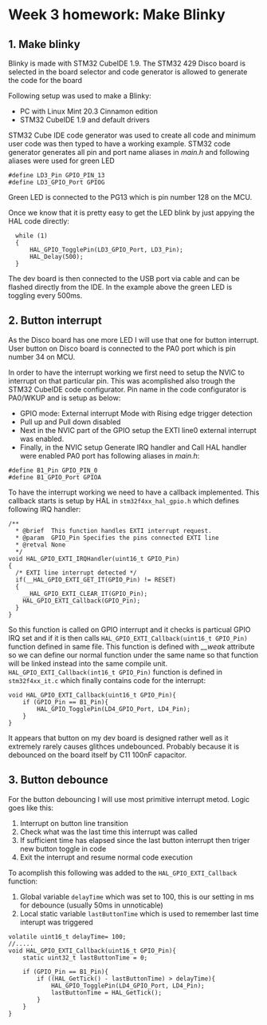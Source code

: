 # Week 3 homework: Make Blinky

## 1. Make blinky

Blinky is made with STM32 CubeIDE 1.9. The STM32 429 Disco board is selected in the board selector and code generator is allowed to generate the code for the board

Following setup was used to make a Blinky:
* PC with Linux Mint 20.3 Cinnamon edition
* STM32 CubeIDE 1.9 and default drivers

STM32 Cube IDE code generator was used to create all code and minimum user code was then typed to have a working example.
STM32 code generator generates all pin and port name aliases in _main.h_ and following aliases were used for green LED
```
#define LD3_Pin GPIO_PIN_13
#define LD3_GPIO_Port GPIOG
```

Green LED is connected to the PG13 which is pin number 128 on the MCU. 

Once we know that it is pretty easy to get the LED blink by just appying the HAL code directly:
```
  while (1)
  {
	  HAL_GPIO_TogglePin(LD3_GPIO_Port, LD3_Pin);
	  HAL_Delay(500);
  }
```

The dev board is then connected to the USB port via cable and can be flashed directly from the IDE.
In the example above the green LED is toggling every 500ms.

## 2. Button interrupt 
As the Disco board has one more LED I will use that one for button interrupt.
User button on Disco board is connected to the PA0 port which is pin number 34 on MCU. 

In order to have the interrupt working we first need to setup the NVIC to interrupt on that particular pin. 
This was acomplished also trough the STM32 CubeIDE code configurator. 
Pin name in the code configurator is PA0/WKUP and is setup as below:
* GPIO mode: External interrupt Mode with Rising edge trigger detection
* Pull up and Pull down disabled
* Next in the NVIC part of the GPIO setup the EXTI line0 external interrupt was enabled.
* Finally, in the NVIC setup Generate IRQ handler and Call HAL handler were enabled
PA0 port has following aliases in _main.h_:
```
#define B1_Pin GPIO_PIN_0
#define B1_GPIO_Port GPIOA
```
To have the interrupt working we need to have a callback implemented. This callback starts is setup by HAL in `stm32f4xx_hal_gpio.h` which defines following IRQ handler:
```
/**
  * @brief  This function handles EXTI interrupt request.
  * @param  GPIO_Pin Specifies the pins connected EXTI line
  * @retval None
  */
void HAL_GPIO_EXTI_IRQHandler(uint16_t GPIO_Pin)
{
  /* EXTI line interrupt detected */
  if(__HAL_GPIO_EXTI_GET_IT(GPIO_Pin) != RESET)
  {
    __HAL_GPIO_EXTI_CLEAR_IT(GPIO_Pin);
    HAL_GPIO_EXTI_Callback(GPIO_Pin);
  }
}
```
So this function is called on GPIO interrupt and it checks is particual GPIO IRQ set and if it is then calls `HAL_GPIO_EXTI_Callback(uint16_t GPIO_Pin)` function defined in same file.
This function is defined with *__weak* attribute so we can define our normal function under the same name so that function will be linked instead into the same compile unit.
`HAL_GPIO_EXTI_Callback(int16_t GPIO_Pin)` function is defined in `stm32f4xx_it.c` which finally contains code for the interrupt:
```
void HAL_GPIO_EXTI_Callback(uint16_t GPIO_Pin){
	if (GPIO_Pin == B1_Pin){
        HAL_GPIO_TogglePin(LD4_GPIO_Port, LD4_Pin);
	}
}
```
It appears that button on my dev board is designed rather well as it extremely rarely causes glithces undebounced. Probably because it is debounced on the board itself by C11 100nF capacitor. 

## 3. Button debounce
For the button debouncing I will use most primitive interrupt metod. Logic goes like this:
1. Interrupt on button line transition
2. Check what was the last time this interrupt was called
3. If sufficient time has elapsed since the last button interrupt then triger new button toggle in code
4. Exit the interrupt and resume normal code execution

To acomplish this following was added to the `HAL_GPIO_EXTI_Callback` function:
1. Global variable `delayTime` which was set to 100, this is our setting in ms for debounce (usually 50ms in unnoticable)
2. Local static variable `lastButtonTime` which is used to remember last time interupt was triggered
```
volatile uint16_t delayTime= 100;
//.....
void HAL_GPIO_EXTI_Callback(uint16_t GPIO_Pin){
	static uint32_t lastButtonTime = 0;

	if (GPIO_Pin == B1_Pin){
		if ((HAL_GetTick() - lastButtonTime) > delayTime){
			HAL_GPIO_TogglePin(LD4_GPIO_Port, LD4_Pin);
			lastButtonTime = HAL_GetTick();
		}
	}
}
```
